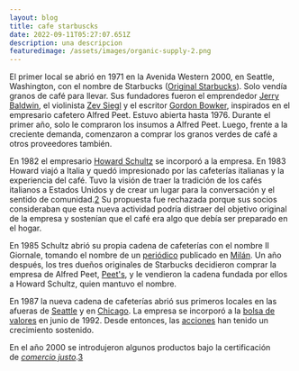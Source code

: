```yaml
---
layout: blog
title: cafe starbuscks
date: 2022-09-11T05:27:07.651Z
description: una descripcion
featuredimage: /assets/images/organic-supply-2.png
---
```

<!--StartFragment-->

El primer local se abrió en 1971 en la Avenida Western 2000, en Seattle, Washington, con el nombre de Starbucks ([Original Starbucks](https://es.wikipedia.org/wiki/Original_Starbucks "Original Starbucks")). Solo vendía granos de café para llevar. Sus fundadores fueron el emprendedor [Jerry Baldwin](https://en.wikipedia.org/wiki/Jerry_Baldwin "en:Jerry Baldwin"), el violinista [Zev Siegl](https://en.wikipedia.org/wiki/Zev_Siegl "en:Zev Siegl") y el escritor [Gordon Bowker](https://es.wikipedia.org/w/index.php?title=Gordon_Bowker&action=edit&redlink=1 "Gordon Bowker (aún no redactado)"), inspirados en el empresario cafetero Alfred Peet. Estuvo abierta hasta 1976. Durante el primer año, solo le compraron los insumos a Alfred Peet. Luego, frente a la creciente demanda, comenzaron a comprar los granos verdes de café a otros proveedores también.

En 1982 el empresario [Howard Schultz](https://es.wikipedia.org/wiki/Howard_Schultz "Howard Schultz") se incorporó a la empresa. En 1983 Howard viajó a Italia y quedó impresionado por las cafeterías italianas y la experiencia del café. Tuvo la visión de traer la tradición de los cafés italianos a Estados Unidos y de crear un lugar para la conversación y el sentido de comunidad.[2](https://es.wikipedia.org/wiki/Starbucks#cite_note-2)​ Su propuesta fue rechazada porque sus socios consideraban que esta nueva actividad podría distraer del objetivo original de la empresa y sostenían que el café era algo que debía ser preparado en el hogar.

En 1985 Schultz abrió su propia cadena de cafeterías con el nombre Il Giornale, tomando el nombre de un [periódico](https://es.wikipedia.org/wiki/Peri%C3%B3dico_(publicaci%C3%B3n) "Periódico (publicación)") publicado en [Milán](https://es.wikipedia.org/wiki/Mil%C3%A1n "Milán"). Un año después, los tres dueños originales de Starbucks decidieron comprar la empresa de Alfred Peet, [Peet's](https://es.wikipedia.org/wiki/Peet%27s_Coffee "Peet's Coffee"), y le vendieron la cadena fundada por ellos a Howard Schultz, quien mantuvo el nombre.

En 1987 la nueva cadena de cafeterías abrió sus primeros locales en las afueras de [Seattle](https://es.wikipedia.org/wiki/Seattle "Seattle") y en [Chicago](https://es.wikipedia.org/wiki/Chicago "Chicago"). La empresa se incorporó a la [bolsa de valores](https://es.wikipedia.org/wiki/Bolsa_de_valores "Bolsa de valores") en junio de 1992. Desde entonces, las [acciones](https://es.wikipedia.org/wiki/Acci%C3%B3n_(finanzas) "Acción (finanzas)") han tenido un crecimiento sostenido.

En el año 2000 se introdujeron algunos productos bajo la certificación de *[comercio justo](https://es.wikipedia.org/wiki/Comercio_justo "Comercio justo")*.[3](https://es.wikipedia.org/wiki/Starbucks#cite_note-3)​

<!--EndFragment-->